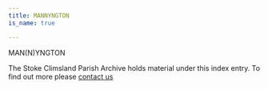```yaml
---
title: MANNYNGTON
is_name: true

---
```


MAN(N)YNGTON


The Stoke Climsland Parish Archive holds material under this index entry. To find out more please [contact us](/contact/)
